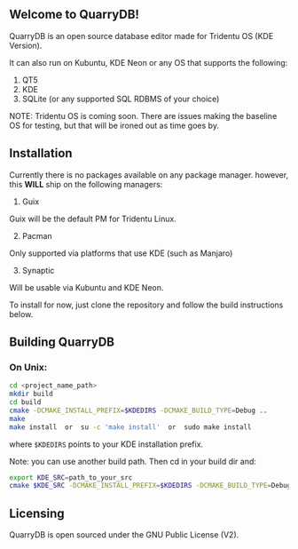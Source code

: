 Welcome to QuarryDB!
----------


QuarryDB is an open source database editor made for Tridentu OS (KDE Version).

It can also run on Kubuntu, KDE Neon or any OS that supports the following:

1. QT5
2. KDE
3. SQLite (or any supported SQL RDBMS of your choice)


NOTE: Tridentu OS is coming soon. There are issues making the baseline OS for testing, but that will be ironed out as time goes by.

## Installation

Currently there is no packages available on any package manager. however, this **WILL** ship on the following managers:

1. Guix

Guix will be the default PM for Tridentu Linux. 

2. Pacman

Only supported via platforms that use KDE (such as Manjaro)

3. Synaptic

Will be usable via Kubuntu and KDE Neon.

To install for now, just clone the repository and follow the build instructions below.

## Building QuarryDB

### On Unix:

```bash
cd <project_name_path>
mkdir build
cd build
cmake -DCMAKE_INSTALL_PREFIX=$KDEDIRS -DCMAKE_BUILD_TYPE=Debug ..
make
make install  or  su -c 'make install'  or  sudo make install
```
where `$KDEDIRS` points to your KDE installation prefix.

Note: you can use another build path. Then cd in your build dir and:

```bash
export KDE_SRC=path_to_your_src
cmake $KDE_SRC -DCMAKE_INSTALL_PREFIX=$KDEDIRS -DCMAKE_BUILD_TYPE=Debug
```
## Licensing

QuarryDB is open sourced under the GNU Public License (V2).
